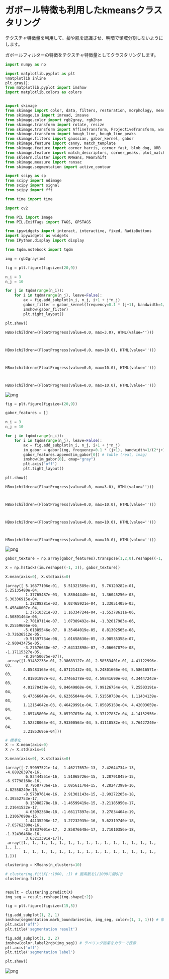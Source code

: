 # ガボール特徴も利用したkmeansクラスタリング

テクスチャ特徴量を利用して、髪や肌を認識させ、明暗で領域分割しないようにします。

ガボールフィルターの特徴をテクスチャ特徴量としてクラスタリングします。

```python
import numpy as np

import matplotlib.pyplot as plt
%matplotlib inline
plt.gray();
from matplotlib.pyplot import imshow
import matplotlib.colors as colors


import skimage
from skimage import color, data, filters, restoration, morphology, measure, segmentation
from skimage.io import imread, imsave
from skimage.color import rgb2gray, rgb2hsv
from skimage.transform import rotate, resize
from skimage.transform import AffineTransform, ProjectiveTransform, warp 
from skimage.transform import hough_line, hough_line_peaks
from skimage.filters import gaussian, gabor_kernel, gabor
from skimage.feature import canny, match_template
from skimage.feature import corner_harris, corner_fast, blob_dog, ORB
from skimage.feature import match_descriptors, corner_peaks, plot_matches, corner_subpix
from sklearn.cluster import KMeans, MeanShift
from skimage.measure import ransac
from skimage.segmentation import active_contour

import scipy as sp
from scipy import ndimage
from scipy import signal
from scipy import fft

from time import time

import cv2

from PIL import Image
from PIL.ExifTags import TAGS, GPSTAGS

from ipywidgets import interact, interactive, fixed, RadioButtons
import ipywidgets as widgets
from IPython.display import display

from tqdm.notebook import tqdm
```


```python
img = rgb2gray(im)
```


```python
fig = plt.figure(figsize=(20,9))

n_i = 3
n_j = 10

for j in tqdm(range(n_i)):
    for i in tqdm(range(n_j), leave=False):
        ax = fig.add_subplot(n_i, n_j, i+1 + j*n_j)
        gabor_filter = gabor_kernel(frequency=0.1 * (j+1), bandwidth=1/(2*j+1), theta=0.4 * i).real
        imshow(gabor_filter)
        plt.tight_layout()

plt.show()
```


    HBox(children=(FloatProgress(value=0.0, max=3.0), HTML(value='')))



    HBox(children=(FloatProgress(value=0.0, max=10.0), HTML(value='')))



    HBox(children=(FloatProgress(value=0.0, max=10.0), HTML(value='')))



    HBox(children=(FloatProgress(value=0.0, max=10.0), HTML(value='')))


    



![png](output_27_5.png)



```python
fig = plt.figure(figsize=(20,9))

gabor_features = []

n_i = 3
n_j = 10

for j in tqdm(range(n_i)):
    for i in tqdm(range(n_j), leave=False):
        ax = fig.add_subplot(n_i, n_j, i+1 + j*n_j)
        im_gabor = gabor(img, frequency=0.1 * (j+1), bandwidth=1/(2*j+1), theta=0.4 * i)
        gabor_features.append(im_gabor[0]) # tuble (real, imag)
        imshow(im_gabor[0], cmap="gray")
        plt.axis('off')
        plt.tight_layout()

plt.show()
```


    HBox(children=(FloatProgress(value=0.0, max=3.0), HTML(value='')))



    HBox(children=(FloatProgress(value=0.0, max=10.0), HTML(value='')))



    HBox(children=(FloatProgress(value=0.0, max=10.0), HTML(value='')))



    HBox(children=(FloatProgress(value=0.0, max=10.0), HTML(value='')))


![png](output_28_5.png)


```python
gabor_texture = np.array(gabor_features).transpose(1,2,0).reshape((-1, n_i*n_j))
```


```python
X = np.hstack((im.reshape((-1, 3)), gabor_texture))
```


```python
X.mean(axis=0), X.std(axis=0)
```




    (array([ 5.16377106e-01,  5.51321589e-01,  5.76120282e-01,  5.25135480e-04,
             1.37765487e-03,  5.88044440e-04,  1.36045256e-03,  5.30336915e-04,
             1.38208281e-03,  6.02465921e-04,  1.33051405e-03,  5.45848007e-04,
             1.37510321e-03,  1.16334724e-04, -1.55378611e-06,  4.50891464e-06,
            -2.70187114e-07,  1.07389492e-04, -1.32017983e-06,  9.25559606e-06,
            -5.61885546e-07,  8.35464019e-05,  8.81302565e-08, -3.72636512e-05,
            -9.51397734e-08,  1.01658630e-05, -3.98535358e-07, -2.90043475e-05,
            -3.27676630e-07, -7.64132898e-07, -7.06667879e-08, -1.17115327e-05,
            -8.29450675e-07]),
     array([1.91432233e-01, 2.38683127e-01, 2.58553401e-01, 4.41122996e-03,
            4.05483165e-03, 4.07121432e-03, 5.24801666e-03, 5.58616571e-03,
            4.81801897e-03, 4.37466378e-03, 4.59841690e-03, 4.34447243e-03,
            4.01270439e-03, 9.84649868e-04, 7.99126754e-04, 7.25503191e-04,
            9.47366049e-04, 8.62365044e-04, 7.51550750e-04, 1.11434139e-03,
            1.12154042e-03, 8.46429991e-04, 7.85695158e-04, 4.42003659e-04,
            2.85745800e-04, 3.05797076e-04, 3.37127837e-04, 4.14152956e-04,
            2.52328065e-04, 2.93300564e-04, 5.41110582e-04, 3.76427240e-04,
            3.21853695e-04]))




```python
# 標準化
X -= X.mean(axis=0)
X /= X.std(axis=0)
```


```python
X.mean(axis=0), X.std(axis=0)
```




    (array([-7.59097521e-14,  1.46217657e-13,  2.42644734e-13, -4.88828397e-16,
             6.82444551e-16,  1.51065726e-15,  1.28791845e-15, -6.97798168e-16,
             8.79587736e-16,  1.08561170e-15,  4.28247398e-16,  4.82558249e-16,
            -8.57307614e-16,  2.91301143e-15, -2.99272205e-18,  4.39552753e-17,
             8.13988278e-18, -1.46599419e-15, -3.21185950e-17,  2.21641522e-17,
             4.63992360e-18, -1.66117897e-16,  3.27834404e-19,  1.21067090e-15,
             1.44135298e-17,  3.27232935e-16,  5.62319740e-18, -7.65762380e-16,
            -2.87837001e-17,  2.85876648e-17,  3.71010356e-18, -1.32436468e-16,
             3.63213391e-17]),
     array([1., 1., 1., 1., 1., 1., 1., 1., 1., 1., 1., 1., 1., 1., 1., 1., 1.,
            1., 1., 1., 1., 1., 1., 1., 1., 1., 1., 1., 1., 1., 1., 1., 1.]))




```python
clustering = KMeans(n_clusters=10)

# clustering.fit(X[::1000, :]) # 画素数を1/1000に間引き
clustering.fit(X)


result = clustering.predict(X)
img_seg = result.reshape(img.shape[:2])
```


```python
fig = plt.figure(figsize=(15,5))

fig.add_subplot(1, 2, 1)   
imshow(segmentation.mark_boundaries(im, img_seg, color=(1, 1, 1))) # 領域分割結果を境界線で表示
plt.axis('off')
plt.title('segmentation result')

fig.add_subplot(1, 2, 2)
imshow(color.label2rgb(img_seg)) # ラベリング結果をカラーで表示．
plt.axis('off')
plt.title('segmentation label')

plt.show()
```


![png](output_35_0.png)

